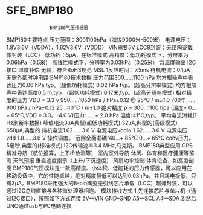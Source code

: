 # SFE_BMP180

                    BMP180气压传感器
BMP180主要特点
压力范围：3001100hPa（海拔9000米-500米）
电源电压：1.8V3.6V（VDDA），1.62V3.6V（VDDD） VIN需要5V
LCC8封装：无铅陶瓷载体封装（LCC）
低功耗：5μA，在标准模式
高精度：低功耗模式下，分辨率为0.06hPa（0.5米）
高线性模式下，分辨率为0.03hPa（0.25米）
含温度输出
I2C接口
温度补偿
无铅，符合RoHS规范
MSL 1反应时间：7.5ms
待机电流：0.1μA
无需外部时钟电路
BMP180技术数据
压力范围300……1100 hPa
均方根噪声中表达压力0.06 hPa typ。(超低功耗模式)
0.02 hPa typ。(超高分辨率模式)
均方根噪声中表达高度0.5 m,typ。(超低功耗模式)
0.17米,typ。(超高分辨率模式)
相对精度的压力
VDD = 3.3 v 950……1050 hPa / hPa±0.12
@ 25°C / m±1.0
700年……900 hPa / hPa±0.12
25…40°C / m±1.0
绝对精度
p = 300…1100 hpa
(温度= 0…+ 65°C,VDD = 3.3。-4.0 V)压力:……+ 2.0 hPa
温度:±1°C,typ。
平均电流消耗(1 Hz刷新率数据)
峰值电流3μA典型(超低功耗模式)
32μA,典型的(高级模式)
650μA,典型的
待机电流1.62……3.6 V
电源电压vddio 1.62……3.6 V
电源电压vdd 1.8……3.6 V
操作温度。
范围全面准确”40…+ 85°C
0…+ 65°C
conv压力。5毫秒,典型的(标准模式)
I2C传输速率3.4 MHz,马克斯。
BMP180典型应用
GPS精准导航（航位推算，上下桥检测等）
室内室外导航
休闲、体育和医疗健康等监测
天气预报
垂直速度指示（上升/下沉速度）
风扇功率控制
体育设备，如高度剖面
BMP180气压模块是一款高精度、小体积、低能耗的压力传感器，可以应用在移动设备中，它的性能卓越，绝对精度最低可以达到0.03hPa，并且耗电极低，只有3μA。BMP180采用强大的8-pin陶瓷无引线芯片承载（LCC）超薄封装，可以通过I2C总线直接与各种微处理器相连。
模块接线方式
1.先连接芯片与单片机（通过I2C接口），按照如下方式连接
5V—VIN
GND–GND
A5—SCL
A4—SDA
2.然后UNO通过usb与PC电脑连接
